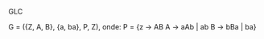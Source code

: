 GLC

G = ({Z, A, B}, {a, ba}, P, Z), onde:
    P = {z -> AB
         A -> aAb | ab
         B -> bBa | ba}